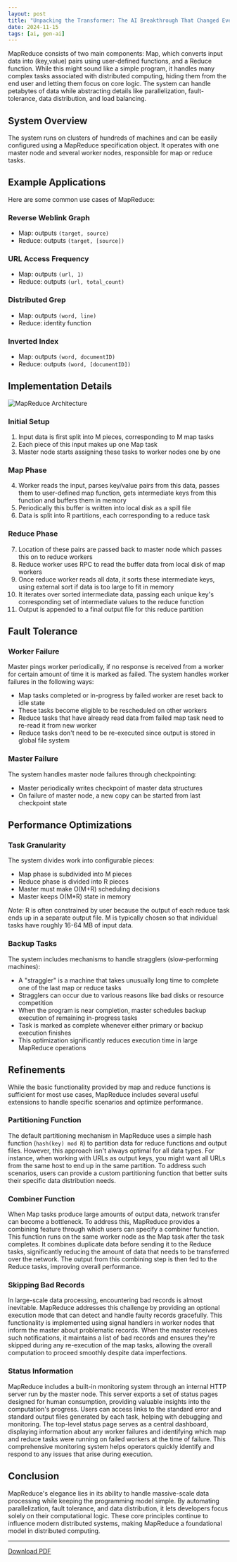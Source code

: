 ```yaml
---
layout: post
title: "Unpacking the Transformer: The AI Breakthrough That Changed Everything"
date: 2024-11-15
tags: [ai, gen-ai]
---
```


MapReduce consists of two main components: Map, which converts input data into (key,value) pairs using user-defined functions, and a Reduce function. While this might sound like a simple program, it handles many complex tasks associated with distributed computing, hiding them from the end user and letting them focus on core logic. The system can handle petabytes of data while abstracting details like parallelization, fault-tolerance, data distribution, and load balancing.

## System Overview
The system runs on clusters of hundreds of machines and can be easily configured using a MapReduce specification object. It operates with one master node and several worker nodes, responsible for map or reduce tasks.

## Example Applications
Here are some common use cases of MapReduce:

### Reverse Weblink Graph
- Map: outputs `(target, source)`
- Reduce: outputs `(target, [source])`

### URL Access Frequency
- Map: outputs `(url, 1)`
- Reduce: outputs `(url, total_count)`

### Distributed Grep
- Map: outputs `(word, line)`
- Reduce: identity function

### Inverted Index
- Map: outputs `(word, documentID)`
- Reduce: outputs `(word, [documentID])`

## Implementation Details

![MapReduce Architecture](/papershelf/assets/images/mapreduce_architecture.png)

### Initial Setup
1. Input data is first split into M pieces, corresponding to M map tasks
2. Each piece of this input makes up one Map task
3. Master node starts assigning these tasks to worker nodes one by one

### Map Phase
4. Worker reads the input, parses key/value pairs from this data, passes them to user-defined map function, gets intermediate keys from this function and buffers them in memory
5. Periodically this buffer is written into local disk as a spill file
6. Data is split into R partitions, each corresponding to a reduce task

### Reduce Phase
7. Location of these pairs are passed back to master node which passes this on to reduce workers
8. Reduce worker uses RPC to read the buffer data from local disk of map workers
9. Once reduce worker reads all data, it sorts these intermediate keys, using external sort if data is too large to fit in memory
10. It iterates over sorted intermediate data, passing each unique key's corresponding set of intermediate values to the reduce function
11. Output is appended to a final output file for this reduce partition
  
## Fault Tolerance

### Worker Failure
Master pings worker periodically, if no response is received from a worker for certain amount of time it is marked as failed. The system handles worker failures in the following ways:
- Map tasks completed or in-progress by failed worker are reset back to idle state
- These tasks become eligible to be rescheduled on other workers
- Reduce tasks that have already read data from failed map task need to re-read it from new worker
- Reduce tasks don't need to be re-executed since output is stored in global file system

### Master Failure
The system handles master node failures through checkpointing:
- Master periodically writes checkpoint of master data structures
- On failure of master node, a new copy can be started from last checkpoint state

## Performance Optimizations

### Task Granularity
The system divides work into configurable pieces:
- Map phase is subdivided into M pieces
- Reduce phase is divided into R pieces
- Master must make O(M+R) scheduling decisions
- Master keeps O(M*R) state in memory

*Note:* R is often constrained by user because the output of each reduce task ends up in a separate output file. M is typically chosen so that individual tasks have roughly 16-64 MB of input data.

### Backup Tasks
The system includes mechanisms to handle stragglers (slow-performing machines):
- A "straggler" is a machine that takes unusually long time to complete one of the last map or reduce tasks
- Stragglers can occur due to various reasons like bad disks or resource competition
- When the program is near completion, master schedules backup execution of remaining in-progress tasks
- Task is marked as complete whenever either primary or backup execution finishes
- This optimization significantly reduces execution time in large MapReduce operations

## Refinements
While the basic functionality provided by map and reduce functions is sufficient for most use cases, MapReduce includes several useful extensions to handle specific scenarios and optimize performance.

### Partitioning Function
The default partitioning mechanism in MapReduce uses a simple hash function (`hash(key) mod R`) to partition data for reduce functions and output files. However, this approach isn't always optimal for all data types. For instance, when working with URLs as output keys, you might want all URLs from the same host to end up in the same partition. To address such scenarios, users can provide a custom partitioning function that better suits their specific data distribution needs.

### Combiner Function
When Map tasks produce large amounts of output data, network transfer can become a bottleneck. To address this, MapReduce provides a combining feature through which users can specify a combiner function. This function runs on the same worker node as the Map task after the task completes. It combines duplicate data before sending it to the Reduce tasks, significantly reducing the amount of data that needs to be transferred over the network. The output from this combining step is then fed to the Reduce tasks, improving overall performance.

### Skipping Bad Records
In large-scale data processing, encountering bad records is almost inevitable. MapReduce addresses this challenge by providing an optional execution mode that can detect and handle faulty records gracefully. This functionality is implemented using signal handlers in worker nodes that inform the master about problematic records. When the master receives such notifications, it maintains a list of bad records and ensures they're skipped during any re-execution of the map tasks, allowing the overall computation to proceed smoothly despite data imperfections.

### Status Information
MapReduce includes a built-in monitoring system through an internal HTTP server run by the master node. This server exports a set of status pages designed for human consumption, providing valuable insights into the computation's progress. Users can access links to the standard error and standard output files generated by each task, helping with debugging and monitoring. The top-level status page serves as a central dashboard, displaying information about any worker failures and identifying which map and reduce tasks were running on failed workers at the time of failure. This comprehensive monitoring system helps operators quickly identify and respond to any issues that arise during execution.

## Conclusion
MapReduce's elegance lies in its ability to handle massive-scale data processing while keeping the programming model simple. By automating parallelization, fault tolerance, and data distribution, it lets developers focus solely on their computational logic. These core principles continue to influence modern distributed systems, making MapReduce a foundational model in distributed computing.

---
[Download PDF](/papershelf/assets/papers/marvels/mapreduce_simplified_data_processing_on_large_clusters.pdf)